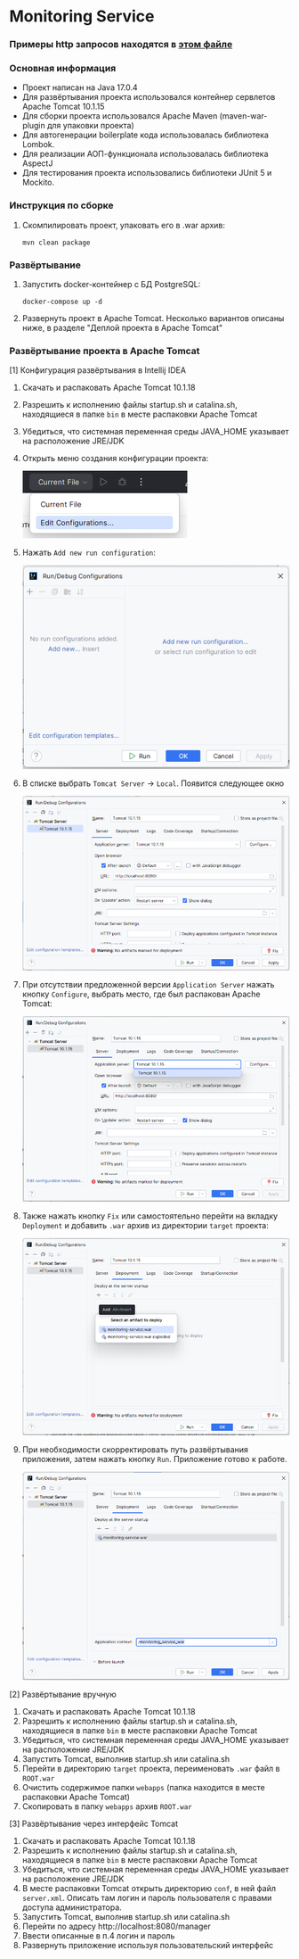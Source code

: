 # Monitoring Service

### Примеры http запросов находятся в [этом файле](src/main/resources/http/examples.http)
### Основная информация

- Проект написан на Java 17.0.4
- Для развёртывания проекта использовался контейнер сервлетов Apache Tomcat 10.1.15
- Для сборки проекта использовался Apache Maven (maven-war-plugin для упаковки проекта)
- Для автогенерации boilerplate кода использовалась библиотека Lombok.
- Для реализации АОП-функционала использовалась библиотека AspectJ
- Для тестирования проекта использовались библиотеки JUnit 5 и Mockito.

### Инструкция по сборке

1. Скомпилировать проект, упаковать его в .war архив:

    ```
    mvn clean package
    ```

### Развёртывание

1. Запустить docker-контейнер с БД PostgreSQL:

    ```
    docker-compose up -d
    ```

2. Развернуть проект в Apache Tomcat. Несколько вариантов описаны ниже, в разделе "Деплой проекта в Apache Tomcat"

### Развёртывание проекта в Apache Tomcat

[1] Конфигурация развёртывания в Intellij IDEA

1. Скачать и распаковать Apache Tomcat 10.1.18
2. Разрешить к исполнению файлы startup.sh и catalina.sh, находящиеся в папке `bin` в месте распаковки Apache Tomcat
3. Убедиться, что системная переменная среды JAVA_HOME указывает на расположение JRE/JDK
4. Открыть меню создания конфигурации проекта:

   ![img.png](img/img.png)
5. Нажать `Add new run configuration`:

   ![img_2.png](img/img_2.png)
6. В списке выбрать `Tomcat Server` -> `Local`. Появится следующее окно

   ![img_3.png](img/img_3.png)
7. При отсутствии предложенной версии `Application Server` нажать кнопку `Configure`, выбрать место, где был распакован Apache Tomcat:

   ![img_4.png](img/img_4.png)
8. Также нажать кнопку `Fix` или самостоятельно перейти на вкладку `Deployment` и добавить `.war` архив из директории `target` проекта:

   ![img_5.png](img/img_5.png)
9. При необходимости скорректировать путь развёртывания приложения, затем нажать кнопку `Run`. Приложение готово к работе.

   ![img_6.png](img/img_6.png)

[2] Развёртывание вручную

1. Скачать и распаковать Apache Tomcat 10.1.18
2. Разрешить к исполнению файлы startup.sh и catalina.sh, находящиеся в папке `bin` в месте распаковки Apache Tomcat
3. Убедиться, что системная переменная среды JAVA_HOME указывает на расположение JRE/JDK
4. Запустить Tomcat, выполнив startup.sh или catalina.sh
5. Перейти в директорию `target` проекта, переименовать `.war` файл в `ROOT.war`
6. Очистить содержимое папки `webapps` (папка находится в месте распаковки Apache Tomcat)
7. Скопировать в папку `webapps` архив `ROOT.war`

[3] Развёртывание через интерфейс Tomcat

1. Скачать и распаковать Apache Tomcat 10.1.18
2. Разрешить к исполнению файлы startup.sh и catalina.sh, находящиеся в папке `bin` в месте распаковки Apache Tomcat
3. Убедиться, что системная переменная среды JAVA_HOME указывает на расположение JRE/JDK
4. В месте распаковки Tomcat открыть директорию `conf`, в ней файл `server.xml`. Описать там логин и пароль пользователя с правами доступа администратора.
5. Запустить Tomcat, выполнив startup.sh или catalina.sh
6. Перейти по адресу http://localhost:8080/manager
7. Ввести описанные в п.4 логин и пароль
8. Развернуть приложение используя пользовательский интерфейс